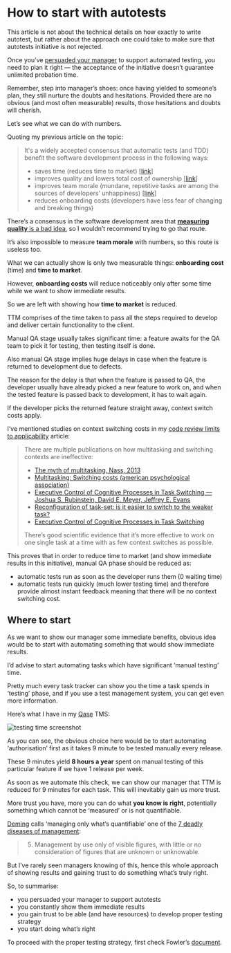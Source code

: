 # How to start with autotests

This article is not about the technical details on how exactly to write autotest, but rather about the approach one could take to make sure that autotests initiative is not rejected.

Once you’ve [persuaded your manager](tests-persuasion.md) to support automated testing, you need to plan it right — the acceptance of the initiative doesn’t guarantee unlimited probation time.

Remember, step into manager’s shoes: once having yielded to someone’s plan, they still nurture the doubts and hesitations. Provided there are no obvious (and most often measurable) results, those hesitations and doubts will cherish.

Let’s see what we can do with numbers.

Quoting my previous article on the topic:

> It's a widely accepted consensus that automatic tests (and TDD) benefit the software development process in the following ways:
>
> - saves time (reduces time to market) [[link](https://www.techwell.com/sites/default/files/articles/XDD6027filelistfilename1_0.pdf)]
> - improves quality and lowers total cost of ownership [[link](https://martinfowler.com/articles/is-quality-worth-cost.html)]
> - improves team morale (mundane, repetitive tasks are among the sources of developers’ unhappiness) [[link](https://github.com/sharovatov/teamlead/blob/master/articles/happiness.md)]
> - reduces onboarding costs (developers have less fear of changing and breaking things)

There’s a consensus in the software development area that [**measuring quality** is a bad idea](https://www.satisfice.com/blog/archives/487091), so I wouldn’t recommend trying to go that route.

It’s also impossible to measure **team morale** with numbers, so this route is useless too.

What we can actually show is only two measurable things: **onboarding cost** (time) and **time to market**.

However, **onboarding costs** will reduce noticeably only after some time while we want to show immediate results.

So we are left with showing how **time to market** is reduced.

TTM comprises of the time taken to pass all the steps required to develop and deliver certain functionality to the client.

Manual QA stage usually takes significant time: a feature awaits for the QA team to pick it for testing, then testing itself is done.

Also manual QA stage implies huge delays in case when the feature is returned to development due to defects.

The reason for the delay is that when the feature is passed to QA, the developer usually have already picked a new feature to work on, and when the tested feature is passed back to development, it has to wait again.

If the developer picks the returned feature straight away, context switch costs apply.

I’ve mentioned studies on context switching costs in my [code review limits to applicability](https://hackernoon.com/code-review-its-bad-expensive-and-ineffective-in-most-cases) article:

> There are multiple publications on how multitasking and switching contexts are ineffective:
>
> - [The myth of multitasking, Nass, 2013](https://www.npr.org/2013/05/10/182861382/the-myth-of-multitasking)
> - [Multitasking: Switching costs (american psychological association)](https://www.apa.org/research/action/multitask)
> - [Executive Control of Cognitive Processes in Task Switching — Joshua S. Rubinstein, David E. Meyer, Jeffrey E. Evans](https://www.apa.org/pubs/journals/releases/xhp274763.pdf)
> - [Reconfiguration of task-set: is it easier to switch to the weaker task?](https://pubmed.ncbi.nlm.nih.gov/11004879/)
> - [Executive Control of Cognitive Processes in Task Switching](https://www.apa.org/pubs/journals/releases/xhp274763.pdf)
>
> There’s good scientific evidence that it’s more effective to work on one single task at a time with as few context switches as possible.

This proves that in order to reduce time to market (and show immediate results in this initiative),  manual QA phase should be reduced as:
- automatic tests run as soon as the developer runs them (0 waiting time)
- automatic tests run quickly (much lower testing time) and therefore provide almost instant feedback meaning that there will be no context switching cost.

## Where to start

As we want to show our manager some immediate benefits, obvious idea would be to start with automating something that would show immediate results.

I’d advise to start automating tasks which have significant ‘manual testing’ time.

Pretty much every task tracker can show you the time a task spends in ‘testing’ phase, and if you use a test management system, you can get even more information.

Here’s what I have in my [Qase](https://qase.io) TMS:

![testing time screenshot](https://github.com/sharovatov/teamlead/blob/master/articles/testing-time.PNG?raw=true)

As you can see, the obvious choice here would be to start automating ‘authorisation’ first as it takes 9 minute to be tested manually every release.

These 9 minutes yield **8 hours a year** spent on manual testing of this particular feature if we have 1 release per week.

As soon as we automate this check, we can show our manager that TTM is reduced for 9 minutes for each task. This will inevitably gain us more trust.

More trust you have, more you can do what **you know is right**, potentially something which cannot be ‘measured’ or is not quantifiable.

[Deming](https://en.wikipedia.org/wiki/W._Edwards_Deming) calls ‘managing only what’s quantifiable’ one of the [7 deadly diseases of management](https://deming.org/explore/seven-deadly-diseases/):

> 5. Management by use only of visible figures, with little or no consideration of figures that are unknown or unknowable.

But I’ve rarely seen managers knowing of this, hence this whole approach of showing results and gaining trust to do something what’s truly right.

So, to summarise:
- you persuaded your manager to support autotests
- you constantly show them immediate results
- you gain trust to be able (and have resources) to develop proper testing strategy
- you start doing what’s right

To proceed with the proper testing strategy, first check Fowler’s [document](https://martinfowler.com/articles/practical-test-pyramid.html).


